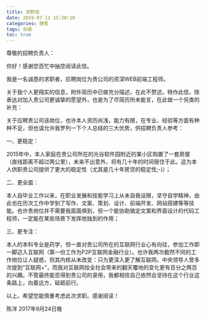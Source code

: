 ```yaml
---
title: 求职信
date: 2019-07-11 15:30:18
categories: 随笔
tags: 杂感
toc: true
---
```

尊敬的招聘负责人：

你好！感谢您百忙中抽空阅读此信。

我是一名诚恳的求职者，应聘岗位为贵公司的资深WEB前端工程师。

关于我个人更翔实的信息，附件简历中已做充分描述，在此不赘述。特作此信，除表达对加入贵公司更诚挚的愿望外，也是为了尽简历所未能言，在此做一个另类的补充：

关于应聘贵公司该岗位，也许本人资历尚浅，能力有限，在专业、经验等方面有种种不足，但也请允许我罗列一下个人总结的三大优势，供招聘负责人参考：

一、更稳定：

2015年中，本人家庭在贵公司所在的光谷软件园附近的某小区购置了一套房屋（直线距离不超过两公里），未来不出意外，将有几十年的时间居住于此。这为本人供职贵公司提供了更大的稳定性（尤其是几十年房贷的稳定性;-)）；

二、更全面：

本人自毕业工作以来，在职业发展和技能学习上从未自我设限，坚守自学精神，由此也在历次工作中学到了写作、文案、策划、设计、前端开发、网站搭建等等技能。也许贵岗位并不需要我面面俱到，但一个能协助搞定文案和界面设计的代码工程师，一定能在某些场景下发挥他独到的作用；

三、更专注：

本人的本科专业是药学，但一直对贵公司所在的互联网行业心有向往，参加工作即一脚迈入互联网（第一份工作为P2P互联网金融行业）。也许我两次截然不同的工作岗位让人疑惑，但其内核从未改变：只为更深入更了解互联网。中央领导人曾多次提到“互联网+”，而我对互联网给全社会带来的翻天覆地的变化更有百分之两百的兴趣。不管最终能否得到贵公司的录用，我都相信自己依然会坚持在这个行业这条路上，向着远方，砥砺前行。

以上。希望您能慎重考虑此次求职。感谢阅读！

陈洋
2017年9月24日晚
